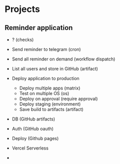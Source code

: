 # Projects

## Reminder application

- ? (checks)
- Send reminder to telegram (cron)
- Send all reminder on demand (workflow dispatch)
- List all users and store in GitHub (artifact)
- Deploy application to production
  - Deploy multiple apps (matrix)
  - Test on multiple OS (os)
  - Deploy on approval (require approval)
  - Deploy staging (environment)
  - Save build to artifacts (artifact)


- DB (GitHub artifacts)
- Auth (GitHub oauth)
- Deploy (Github pages)
- Vercel Serverless
- 
